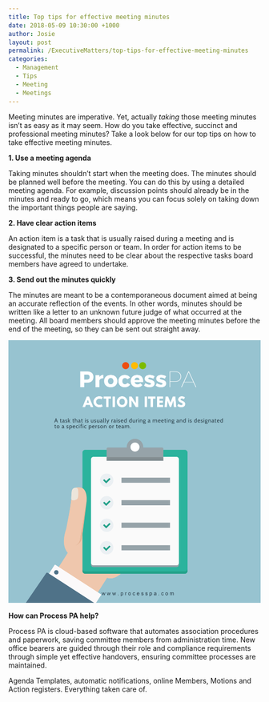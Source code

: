 ```yaml
---
title: Top tips for effective meeting minutes
date: 2018-05-09 10:30:00 +1000
author: Josie
layout: post
permalink: /ExecutiveMatters/top-tips-for-effective-meeting-minutes
categories:
  - Management
  - Tips
  - Meeting
  - Meetings
---
```


Meeting minutes are imperative. Yet, actually *taking* those meeting minutes isn’t as easy as it may seem. How do you take effective, succinct and professional meeting minutes? Take a look below for our top tips on how to take effective meeting minutes.

**1. Use a meeting agenda**

Taking minutes shouldn’t start when the meeting does. The minutes should be planned well before the meeting. You can do this by using a detailed meeting agenda. For example, discussion points should already be in the minutes and ready to go, which means you can focus solely on taking down the important things people are saying.

**2. Have clear action items**

An action item is a task that is usually raised during a meeting and is designated to a specific person or team. In order for action items to be successful, the minutes need to be clear about the respective tasks board members have agreed to undertake.&nbsp;

**3. Send out the minutes quickly**

The minutes are meant to be a contemporaneous document aimed at being an accurate reflection of the events. In other words, minutes should be written like a letter to an unknown future judge of what occurred at the meeting. All board members should approve the meeting minutes before the end of the meeting, so they can be sent out straight away.

![](/uploads/what-are-action-items-copy-1.jpg)

**How can Process PA help?&nbsp;**

Process PA is cloud-based software that automates association procedures and paperwork, saving committee members from administration time. New office bearers are guided through their role and compliance requirements through simple yet effective handovers, ensuring committee processes are maintained.

Agenda Templates, automatic notifications, online Members, Motions and Action registers. Everything taken care of.